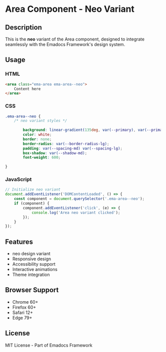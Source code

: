 # Area Component - Neo Variant

## Description
This is the **neo** variant of the Area component, designed to integrate seamlessly with the Emadocs Framework's design system.

## Usage

### HTML
```html
<area class="ema-area ema-area--neo">
    Content here
</area>
```

### CSS
```css
.ema-area--neo {
    /* neo variant styles */
    
        background: linear-gradient(135deg, var(--primary), var(--primary-dark));
        color: white;
        border: none;
        border-radius: var(--border-radius-lg);
        padding: var(--spacing-md) var(--spacing-lg);
        box-shadow: var(--shadow-md);
        font-weight: 600;
    
}
```

### JavaScript
```javascript
// Initialize neo variant
document.addEventListener('DOMContentLoaded', () => {
    const component = document.querySelector('.ema-area--neo');
    if (component) {
        component.addEventListener('click', (e) => {
            console.log('Area neo variant clicked');
        });
    }
});
```

## Features
- neo design variant
- Responsive design
- Accessibility support
- Interactive animations
- Theme integration

## Browser Support
- Chrome 60+
- Firefox 60+
- Safari 12+
- Edge 79+

## License
MIT License - Part of Emadocs Framework
